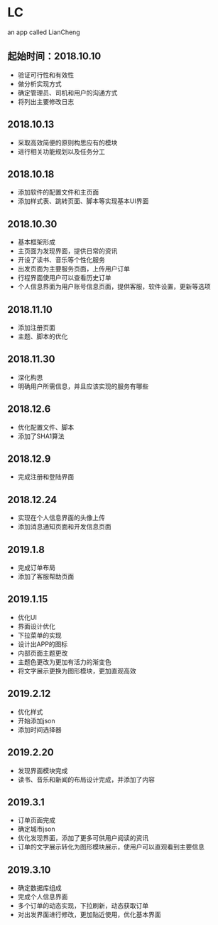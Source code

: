 # LC
an app called LianCheng

## 起始时间：2018.10.10
* 验证可行性和有效性  
* 做分析实现方式
* 确定管理员、司机和用户的沟通方式
* 将列出主要修改日志

## 2018.10.13

* 采取高效简便的原则构思应有的模块  
* 进行相关功能规划以及任务分工 

## 2018.10.18

* 添加软件的配置文件和主页面  
* 添加样式表、跳转页面、脚本等实现基本UI界面

## 2018.10.30

* 基本框架形成  
* 主页面为发现界面，提供日常的资讯 
* 开设了读书、音乐等个性化服务  
* 出发页面为主要服务页面，上传用户订单
* 行程界面使用户可以查看历史订单  
* 个人信息界面为用户账号信息页面，提供客服，软件设置，更新等选项

## 2018.11.10

* 添加注册页面
* 主题、脚本的优化

## 2018.11.30

* 深化构思  
* 明确用户所需信息，并且应该实现的服务有哪些

## 2018.12.6

* 优化配置文件、脚本  
* 添加了SHA1算法

## 2018.12.9

* 完成注册和登陆界面

## 2018.12.24

* 实现在个人信息界面的头像上传
* 添加消息通知页面和开发信息页面

## 2019.1.8

* 完成订单布局
* 添加了客服帮助页面

## 2019.1.15

* 优化UI
* 界面设计优化
* 下拉菜单的实现
* 设计出APP的图标
* 内部页面主题更改
* 主题色更改为更加有活力的渐变色
* 将文字展示更换为图形模块，更加直观高效

## 2019.2.12

* 优化样式
* 开始添加json
* 添加时间选择器

## 2019.2.20

* 发现界面模块完成
* 读书、音乐和新闻的布局设计完成，并添加了内容

## 2019.3.1

* 订单页面完成
* 确定城市json
* 优化发现界面，添加了更多可供用户阅读的资讯
* 订单的文字展示转化为图形模块展示，使用户可以直观看到主要信息

## 2019.3.10

* 确定数据库组成
* 完成个人信息界面
* 多个订单的动态实现，下拉刷新，动态获取订单
* 对出发界面进行修改，更加贴近使用，优化基本界面


